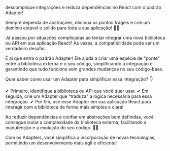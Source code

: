 descomplique integrações e reduza dependências no React com o padrão Adapter! 

Sempre dependa de abstrações, diminua os pontos frágeis e crie um domínio estável e sólido para toda a sua aplicação! 🧠💡

Já passou por situações complicadas ao tentar integrar uma nova biblioteca ou API em sua aplicação React? Às vezes, a compatibilidade pode ser um verdadeiro desafio.

É aí que entra o padrão Adapter! Ele ajuda a criar uma espécie de "ponte" entre a biblioteca externa e o seu código, simplificando a integração e garantindo que tudo funcione sem grandes mudanças no seu código-base.

Quer saber como usar um Adapter para simplificar essa integração? 👇

✔ Primeiro, identifique a biblioteca ou API que você quer usar.
✔ Em seguida, crie um Adapter que "traduza" a lógica necessária para essa integração.
✔ Por fim, use esse Adapter em sua aplicação React para interagir com a biblioteca de forma mais simples e clara!

Ao reduzir dependências e confiar em abstrações bem definidas, você consegue isolar a complexidade da biblioteca externa, facilitando a manutenção e a evolução do seu código. 💪✨

Com os Adapters, você simplifica a incorporação de novas tecnologias, permitindo um desenvolvimento mais ágil e eficiente!